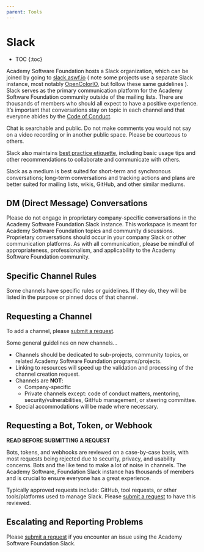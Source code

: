 ```yaml
---
parent: Tools
---
```


# Slack

* TOC
{:toc}

Academy Software Foundation hosts a Slack organization, which can be joined by going to [slack.aswf.io][Slack] ( note some projects use a separate Slack instance, most notably [OpenColorIO](http://slack.opencolorio.org/), but follow these same guidelines ). Slack serves as the primary communication platform for the Academy Software Foundation community outside of the mailing lists. There are thousands of members who should all expect to have a positive experience. It’s important that conversations stay on topic in each channel and that everyone abides by the [Code of Conduct][].

Chat is searchable and public. Do not make comments you would not say on a video recording or in another public space. Please be courteous to others.

Slack also maintains [best practice etiquette](https://slackhq.com/etiquette-tips-in-slack), including basic usage tips and other recommendations to collaborate and communicate with others.

Slack as a medium is best suited for short-term and synchronous conversations; long-term conversations and tracking actions and plans are better suited for mailing lists, wikis, GitHub, and other similar mediums.

## DM (Direct Message) Conversations

Please do not engage in proprietary company-specific conversations in the Academy Software Foundation Slack instance. This workspace is meant for Academy Software Foundation topics and community discussions. Proprietary conversations should occur in your company Slack or other communication platforms.  As with all communication, please be mindful of appropriateness, professionalism, and applicability to the Academy Software Foundation community.

## Specific Channel Rules

Some channels have specific rules or guidelines. If they do, they will be listed in the purpose or pinned docs of that channel.

## Requesting a Channel

To add a channel, please [submit a request][].

Some general guidelines on new channels...

  - Channels should be dedicated to sub-projects, community topics, or related Academy Software Foundation programs/projects.
  - Linking to resources will speed up the validation and processing of the channel creation request.
  - Channels are **NOT**:
    - Company-specific
    - Private channels except: code of conduct matters, mentoring,
      security/vulnerabilities, GitHub management, or steering committee.
  - Special accommodations will be made where necessary.

## Requesting a Bot, Token, or Webhook

**READ BEFORE SUBMITTING A REQUEST**

Bots, tokens, and webhooks are reviewed on a case-by-case basis, with most requests being rejected due to security, privacy, and usability concerns. Bots and the like tend to make a lot of noise in channels. The Academy Software, Foundation Slack instance has thousands of members and is crucial to ensure everyone has a great experience.

Typically approved requests include: GitHub, tool requests, or other tools/platforms used to manage Slack. Please [submit a request][] to have this reviewed.

## Escalating and Reporting Problems

Please [submit a request][] if you encounter an issue using the Academy Software Foundation Slack.

[Code of Conduct]: /code_of_conduct
[submit a request]: https://servicedesk.aswf.io
[tac calendar]: https://lists.aswf.io/g/tac/calendar
[Community Calendar]: https://calendar.aswf.io/
[Slack]: https://slack.aswf.io
[TAC Mailing List]: https://lists.aswf.io/g/tac
